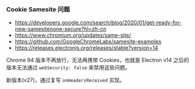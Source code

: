 ### Cookie Samesite 问题

- https://developers.google.com/search/blog/2020/01/get-ready-for-new-samesitenone-secure?hl=zh-cn
- https://www.chromium.org/updates/same-site/
- https://github.com/GoogleChromeLabs/samesite-examples
- https://releases.electronjs.org/releases/stable?version=14

Chrome 94 版本不再放行，无法再携带 Cookies，也就是 Electron v14 之后的版本无法通过 `webSecurity: false` 来禁用这些问题。

新版本(v27)，通过复写 `onHeadersReceived` 实现。
